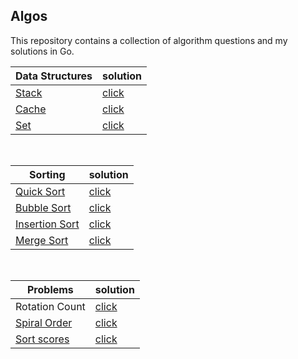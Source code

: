 ## Algos

This repository contains a collection of algorithm questions and my solutions in Go.

| Data Structures | solution |
|-----------------|----------|
| [Stack](https://en.wikipedia.org/wiki/Stack_(abstract_data_type))  | [click](https://github.com/itsanna/algos/tree/master/datastructures/stack)      |
| [Cache](https://en.wikipedia.org/wiki/Cache_(computing))   | [click](https://github.com/itsanna/algos/tree/master/datastructures/cache)         |
| [Set](https://en.wikipedia.org/wiki/Set_(abstract_data_type))  | [click](https://github.com/itsanna/algos/tree/master/datastructures/set)        |

<br>

|Sorting          | solution |
|-----------------|----------|
| [Quick Sort](https://en.wikipedia.org/wiki/Quicksort) | [click](https://github.com/itsanna/algos/blob/master/sorting/quicksort.go) |
| [Bubble Sort](https://en.wikipedia.org/wiki/Bubble_sort)  |  [click](https://github.com/itsanna/algos/blob/master/sorting/bubblesort.go) |
| [Insertion Sort](https://en.wikipedia.org/wiki/Insertion_sort)  | [click](https://github.com/itsanna/algos/blob/master/sorting/insertionsort.go)  |
| [Merge Sort](https://en.wikipedia.org/wiki/Merge_sort) | [click](https://github.com/itsanna/algos/blob/master/sorting/mergesort.go)  |

<br>

|Problems         | solution |
|-----------------|----------|
| Rotation Count    | [click](https://github.com/itsanna/algos/tree/master/matrix/rotation-count)         |
[Spiral Order](https://www.interviewcake.com/question/java/top-scores)    | [click](https://github.com/itsanna/algos/tree/master/matrix/spiral-order)       |
[Sort scores](https://www.interviewcake.com/question/java/top-scores)    | [click](https://github.com/itsanna/algos/blob/master/interviewcake/sort-scores/main.go) |

